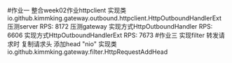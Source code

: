 #作业一 整合week02作业httpclient
 实现类 io.github.kimmking.gateway.outbound.httpclient.HttpOutboundHandlerExt
 压测server																			   RPS: 8172
 压测gateway 	实现方式HttpOutboundHandler			  RPS: 6606
 							实现方式HttpOutboundHandlerExt		RPS: 7673
#作业三 实现filter 转发请求时 复制请求头 添加head "nio"
实现类 io.github.kimmking.gateway.filter.HttpRequestAddHead